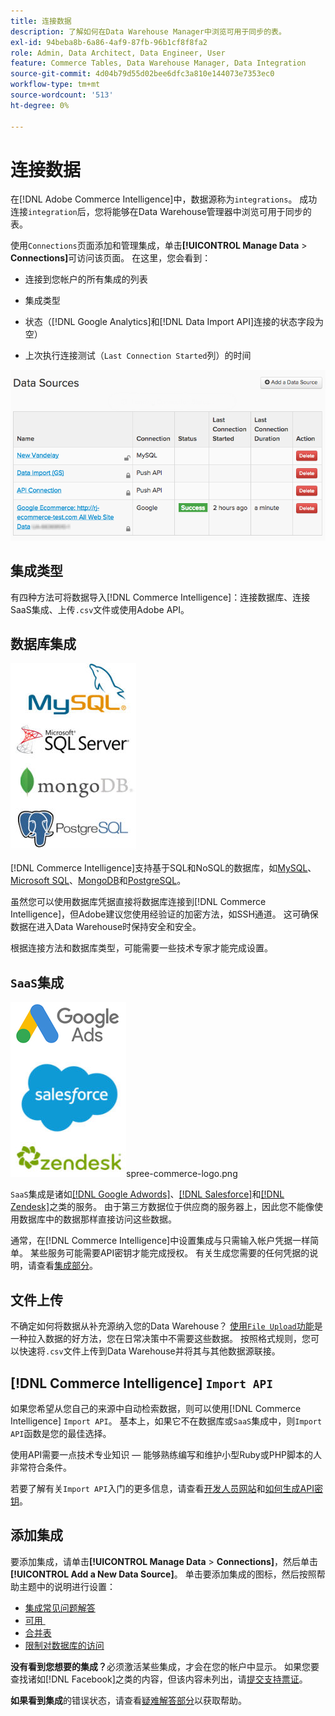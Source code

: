```yaml
---
title: 连接数据
description: 了解如何在Data Warehouse Manager中浏览可用于同步的表。
exl-id: 94beba8b-6a86-4af9-87fb-96b1cf8f8fa2
role: Admin, Data Architect, Data Engineer, User
feature: Commerce Tables, Data Warehouse Manager, Data Integration
source-git-commit: 4d04b79d55d02bee6dfc3a810e144073e7353ec0
workflow-type: tm+mt
source-wordcount: '513'
ht-degree: 0%

---
```


# 连接数据

在[!DNL Adobe Commerce Intelligence]中，数据源称为`integrations`。 成功连接`integration`后，您将能够在Data Warehouse管理器中浏览可用于同步的表。

使用`Connections`页面添加和管理集成，单击&#x200B;**[!UICONTROL Manage Data** > **Connections]**&#x200B;可访问该页面。 在这里，您会看到：

* 连接到您帐户的所有集成的列表

* 集成类型

* 状态（[!DNL Google Analytics]和[!DNL Data Import API]连接的状态字段为空）

* 上次执行连接测试（`Last Connection Started`列）的时间

![Data\_Sources\_Table.png](../../../assets/Data_Sources_Table.png)

## 集成类型

有四种方法可将数据导入[!DNL Commerce Intelligence]：连接数据库、连接SaaS集成、上传`.csv`文件或使用Adobe API。

## 数据库集成

![Database\_icons.jpg](../../../assets/Database_icons.jpg)

[!DNL Commerce Intelligence]支持基于SQL和NoSQL的数据库，如[MySQL](../../importing-data/integrations/mysql-via-ssh-tunnel.md)、[Microsoft SQL](../integrations/microsoft-sql-server.md)、[MongoDB](../integrations/mongodb-via-ssh-tunnel.md)和[PostgreSQL](../integrations/postgresql.md)。

虽然您可以使用数据库凭据直接将数据库连接到[!DNL Commerce Intelligence]，但Adobe建议您使用经验证的加密方法，如SSH通道。 这可确保数据在进入Data Warehouse时保持安全和安全。

根据连接方法和数据库类型，可能需要一些技术专家才能完成设置。

## `SaaS`集成

![显示各种受支持平台的SaaS集成图标](../../../assets/SaaS_icons.jpg)spree-commerce-logo.png

`SaaS`集成是诸如[[!DNL Google Adwords]](../integrations/google-adwords.md)、[[!DNL Salesforce]](../integrations/salesforce.md)和[[!DNL Zendesk]](../integrations/zendesk.md)之类的服务。 由于第三方数据位于供应商的服务器上，因此您不能像使用数据库中的数据那样直接访问这些数据。

通常，在[!DNL Commerce Intelligence]中设置集成与只需输入帐户凭据一样简单。 某些服务可能需要API密钥才能完成授权。 有关生成您需要的任何凭据的说明，请查看[集成部分](../integrations/integrations.md)。

## 文件上传

不确定如何将数据从补充源纳入您的Data Warehouse？ [使用`File Upload`功能](../connecting-data/using-file-uploader.md)是一种拉入数据的好方法，您在日常决策中不需要这些数据。 按照格式规则，您可以快速将`.csv`文件上传到Data Warehouse并将其与其他数据源联接。

## [!DNL Commerce Intelligence] `Import API`

如果您希望从您自己的来源中自动检索数据，则可以使用[!DNL Commerce Intelligence] `Import API`。 基本上，如果它不在数据库或`SaaS`集成中，则`Import API`函数是您的最佳选择。

使用API需要一点技术专业知识 — 能够熟练编写和维护小型Ruby或PHP脚本的人非常符合条件。

若要了解有关`Import API`入门的更多信息，请查看[开发人员网站](https://developer.adobe.com/commerce/services/reporting/)和[如何生成API密钥](https://developer.adobe.com/commerce/services/reporting/import-api/)。

## 添加集成

要添加集成，请单击&#x200B;**[!UICONTROL Manage Data** > **Connections]**，然后单击&#x200B;**[!UICONTROL Add a New Data Source]**。 单击要添加集成的图标，然后按照帮助主题中的说明进行设置：

* [集成常见问题解答](https://support.magento.com/hc/en-us/sections/360003161871-Integration-FAQ)
* [可用 &#x200B;](../integrations/integrations.md)
* [合并表](../../../best-practices/consolidating-your-tables.md)
* [限制对数据库的访问](../../../administrator/account-management/restrict-db-access.md)

**没有看到您想要的集成？**&#x200B;必须激活某些集成，才会在您的帐户中显示。 如果您要查找诸如[!DNL Facebook]之类的内容，但该内容未列出，请[提交支持票证](https://experienceleague.adobe.com/docs/commerce-knowledge-base/kb/troubleshooting/miscellaneous/mbi-service-policies.html?lang=zh-Hans)。

**如果看到集成**&#x200B;的错误状态，请查看[疑难解答部分](https://support.magento.com/hc/en-us/sections/360003078151)以获取帮助。
